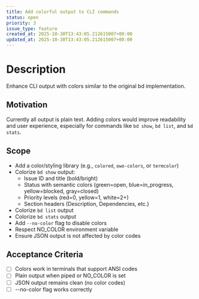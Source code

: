 ```yaml
---
title: Add colorful output to CLI commands
status: open
priority: 3
issue_type: feature
created_at: 2025-10-30T13:43:05.212615007+00:00
updated_at: 2025-10-30T13:43:05.212615007+00:00
---
```


# Description

Enhance CLI output with colors similar to the original bd implementation.

## Motivation
Currently all output is plain text. Adding colors would improve readability and user experience, especially for commands like `bd show`, `bd list`, and `bd stats`.

## Scope
- Add a color/styling library (e.g., `colored`, `owo-colors`, or `termcolor`)
- Colorize `bd show` output:
  - Issue ID and title (bold/bright)
  - Status with semantic colors (green=open, blue=in_progress, yellow=blocked, gray=closed)
  - Priority levels (red=0, yellow=1, white=2+)
  - Section headers (Description, Dependencies, etc.)
- Colorize `bd list` output
- Colorize `bd stats` output
- Add `--no-color` flag to disable colors
- Respect NO_COLOR environment variable
- Ensure JSON output is not affected by color codes

## Acceptance Criteria
- [ ] Colors work in terminals that support ANSI codes
- [ ] Plain output when piped or NO_COLOR is set
- [ ] JSON output remains clean (no color codes)
- [ ] --no-color flag works correctly
